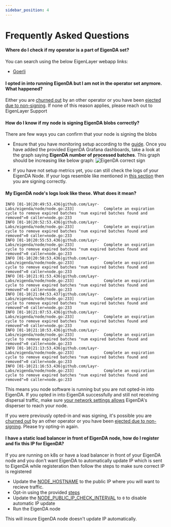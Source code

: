 ```yaml
---
sidebar_position: 4
---
```


# Frequently Asked Questions

#### Where do I check if my operator is a part of EigenDA set?
You can search using the below EigenLayer webapp links:
* [Goerli](https://goerli.eigenlayer.xyz/avs/eigenda)

#### I opted in into running EigenDA but I am not in the operator set anymore. What happened?
Either you are [churned out](README.md#eigenda-churn-approver) by an other operator or you have been [ejected due to non-signing](ejection-non-signing.md). If none of this reason applies, please reach out to EigenLayer Support

#### How do I know if my node is signing EigenDA blobs correctly?
There are few ways you can confirm that your node is signing the blobs

* Ensure that you have monitoring setup according to the [guide](./eigenda-metrics-and-monitoring.md). Once you have added the provided EigenDA Grafana dashboards, take a look at the graph saying **EigenDA number of processed batches**. This graph should be increasing like below graph:
![EigenDA correct sign](/img/operator-guides/avs-installation-and-registration/eigenda-operator-guide/eigenda-correct-sign.png)

* If you have not setup metrics yet, you can still check the logs of your EigenDA Node. If your logs resemble like mentioned in [this section](eigenda-avs-installation-registration-and-upgrade.md#step-5-run-eigenda) then you are signing correctly.

#### My EigenDA node's logs look like these. What does it mean?
```
INFO [01-10|20:49:53.436|github.com/Layr-Labs/eigenda/node/node.go:233]             Complete an expiration cycle to remove expired batches "num expired batches found and removed"=0 caller=node.go:233
INFO [01-10|20:52:53.436|github.com/Layr-Labs/eigenda/node/node.go:233]             Complete an expiration cycle to remove expired batches "num expired batches found and removed"=0 caller=node.go:233
INFO [01-10|20:55:53.436|github.com/Layr-Labs/eigenda/node/node.go:233]             Complete an expiration cycle to remove expired batches "num expired batches found and removed"=0 caller=node.go:233
INFO [01-10|20:58:53.436|github.com/Layr-Labs/eigenda/node/node.go:233]             Complete an expiration cycle to remove expired batches "num expired batches found and removed"=0 caller=node.go:233
INFO [01-10|21:01:53.436|github.com/Layr-Labs/eigenda/node/node.go:233]             Complete an expiration cycle to remove expired batches "num expired batches found and removed"=0 caller=node.go:233
INFO [01-10|21:04:53.437|github.com/Layr-Labs/eigenda/node/node.go:233]             Complete an expiration cycle to remove expired batches "num expired batches found and removed"=0 caller=node.go:233
INFO [01-10|21:07:53.436|github.com/Layr-Labs/eigenda/node/node.go:233]             Complete an expiration cycle to remove expired batches "num expired batches found and removed"=0 caller=node.go:233
INFO [01-10|21:10:53.436|github.com/Layr-Labs/eigenda/node/node.go:233]             Complete an expiration cycle to remove expired batches "num expired batches found and removed"=0 caller=node.go:233
INFO [01-10|21:13:53.436|github.com/Layr-Labs/eigenda/node/node.go:233]             Complete an expiration cycle to remove expired batches "num expired batches found and removed"=0 caller=node.go:233
INFO [01-10|21:16:53.436|github.com/Layr-Labs/eigenda/node/node.go:233]             Complete an expiration cycle to remove expired batches "num expired batches found and removed"=0 caller=node.go:233
```
This means you node software is running but you are not opted-in into EigenDA. If you opted in into EigenDA successfully and still not receiving dispersal traffic, make sure [your network settings allows](eigenda-avs-installation-registration-and-upgrade.md#step-3-operator-networking-security-setup) EigenDA's disperser to reach your node.


If you were previously opted-in and was signing, it's possible you are [churned out](README.md#eigenda-churn-approver) by an other operator or you have been [ejected due to non-signing](ejection-non-signing.md). Please try opting-in again. 

#### I have a static load balancer in front of EigenDA node, how do I register and fix this IP for EigenDA?
If you are running on k8s or have a load balancer in front of your EigenDA node
and you don't want EigenDA to automatically update IP which is sent to EigenDA while registeration then follow the steps to make sure correct IP is registered

* Update the [NODE_HOSTNAME](https://github.com/Layr-Labs/eigenda-operator-setup/blob/2872d76b5e0b127400eb7e6dd16da362c7c142ba/.env.example#L63) to the public IP where you will want to recieve traffic.
* Opt-in using the provided [steps](eigenda-avs-installation-registration-and-upgrade.md#step-4-opt-in-into-eigenda)
* Update the [NODE_PUBLIC_IP_CHECK_INTERVAL](https://github.com/Layr-Labs/eigenda-operator-setup/blob/2872d76b5e0b127400eb7e6dd16da362c7c142ba/.env.example#L57) to `0` to disable automatic IP update
* Run the EigenDA node


This will insure EigenDA node doesn't update IP automatically.